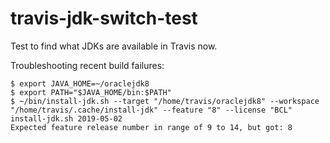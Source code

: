 # travis-jdk-switch-test

Test to find what JDKs are available in Travis now.

Troubleshooting recent build failures:

```
$ export JAVA_HOME=~/oraclejdk8
$ export PATH="$JAVA_HOME/bin:$PATH"
$ ~/bin/install-jdk.sh --target "/home/travis/oraclejdk8" --workspace "/home/travis/.cache/install-jdk" --feature "8" --license "BCL"
install-jdk.sh 2019-05-02
Expected feature release number in range of 9 to 14, but got: 8
```